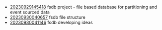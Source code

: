 - [20230929145418](/zet/20230929145418/README.md) fsdb project - file based database for partitioning and event sourced data
- [20230930040657](/zet/20230930040657/README.md) fsdb file structure
- [20230930041146](/zet/20230930041146/README.md) fsdb developing ideas
